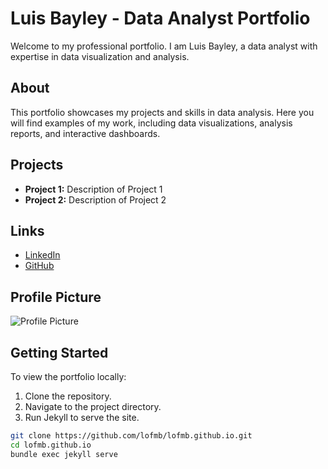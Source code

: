 # Luis Bayley - Data Analyst Portfolio

Welcome to my professional portfolio. I am Luis Bayley, a data analyst with expertise in data visualization and analysis.

## About
This portfolio showcases my projects and skills in data analysis. Here you will find examples of my work, including data visualizations, analysis reports, and interactive dashboards.

## Projects
- **Project 1:** Description of Project 1
- **Project 2:** Description of Project 2

## Links
- [LinkedIn](https://www.linkedin.com/in/luisbayley/)
- [GitHub](https://github.com/lofmb)

## Profile Picture
![Profile Picture](/assets/profile.jpg)

## Getting Started
To view the portfolio locally:
1. Clone the repository.
2. Navigate to the project directory.
3. Run Jekyll to serve the site.

```sh
git clone https://github.com/lofmb/lofmb.github.io.git
cd lofmb.github.io
bundle exec jekyll serve
